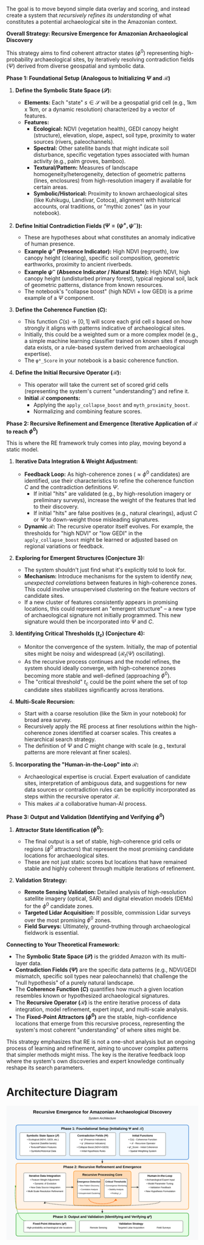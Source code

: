The goal is to move beyond simple data overlay and scoring, and instead create a system that *recursively refines its understanding* of what constitutes a potential archaeological site in the Amazonian context.

**Overall Strategy: Recursive Emergence for Amazonian Archaeological Discovery**

This strategy aims to find coherent attractor states ($\phi^0$) representing high-probability archaeological sites, by iteratively resolving contradiction fields ($\Psi$) derived from diverse geospatial and symbolic data.

**Phase 1: Foundational Setup (Analogous to Initializing $\Psi$ and $\mathcal{R}$)**

1.  **Define the Symbolic State Space ($\mathcal{S}$):**
    *   **Elements:** Each "state" $s \in \mathcal{S}$ will be a geospatial grid cell (e.g., 1km x 1km, or a dynamic resolution) characterized by a vector of features.
    *   **Features:**
        *   **Ecological:** NDVI (vegetation health), GEDI canopy height (structure), elevation, slope, aspect, soil type, proximity to water sources (rivers, paleochannels).
        *   **Spectral:** Other satellite bands that might indicate soil disturbance, specific vegetation types associated with human activity (e.g., palm groves, bamboo).
        *   **Textural/Pattern:** Measures of landscape homogeneity/heterogeneity, detection of geometric patterns (lines, enclosures) from high-resolution imagery if available for certain areas.
        *   **Symbolic/Historical:** Proximity to known archaeological sites (like Kuhikugu, Landívar, Cotoca), alignment with historical accounts, oral traditions, or "mythic zones" (as in your notebook).

2.  **Define Initial Contradiction Fields ($\Psi = (\psi^+, \psi^-)$):**
    *   These are hypotheses about what constitutes an anomaly indicative of human presence.
    *   **Example $\psi^+$ (Presence Indicator):** High NDVI (regrowth), low canopy height (clearing), specific soil composition, geometric earthworks, proximity to ancient riverbeds.
    *   **Example $\psi^-$ (Absence Indicator / Natural State):** High NDVI, high canopy height (undisturbed primary forest), typical regional soil, lack of geometric patterns, distance from known resources.
    *   The notebook's "collapse boost" (high NDVI + low GEDI) is a prime example of a $\Psi$ component.

3.  **Define the Coherence Function ($C$):**
    *   This function $C(s) \to [0,1]$ will score each grid cell $s$ based on how strongly it aligns with patterns indicative of archaeological sites.
    *   Initially, this could be a weighted sum or a more complex model (e.g., a simple machine learning classifier trained on known sites if enough data exists, or a rule-based system derived from archaeological expertise).
    *   The `φ⁰_Score` in your notebook is a basic coherence function.

4.  **Define the Initial Recursive Operator ($\mathcal{R}$):**
    *   This operator will take the current set of scored grid cells (representing the system's current "understanding") and refine it.
    *   **Initial $\mathcal{R}$ components:**
        *   Applying the `apply_collapse_boost` and `myth_proximity_boost`.
        *   Normalizing and combining feature scores.

**Phase 2: Recursive Refinement and Emergence (Iterative Application of $\mathcal{R}$ to reach $\phi^0$)**

This is where the RE framework truly comes into play, moving beyond a static model.

1.  **Iterative Data Integration & Weight Adjustment:**
    *   **Feedback Loop:** As high-coherence zones ($\approx \phi^0$ candidates) are identified, use their characteristics to refine the coherence function $C$ and the contradiction definitions $\Psi$.
        *   If initial "hits" are validated (e.g., by high-resolution imagery or preliminary surveys), increase the weight of the features that led to their discovery.
        *   If initial "hits" are false positives (e.g., natural clearings), adjust $C$ or $\Psi$ to down-weight those misleading signatures.
    *   **Dynamic $\mathcal{R}$:** The recursive operator itself evolves. For example, the thresholds for "high NDVI" or "low GEDI" in the `apply_collapse_boost` might be learned or adjusted based on regional variations or feedback.

2.  **Exploring for Emergent Structures (Conjecture 3):**
    *   The system shouldn't just find what it's explicitly told to look for.
    *   **Mechanism:** Introduce mechanisms for the system to identify *new, unexpected correlations* between features in high-coherence zones. This could involve unsupervised clustering on the feature vectors of candidate sites.
    *   If a new cluster of features consistently appears in promising locations, this could represent an "emergent structure" – a new type of archaeological signature not initially programmed. This new signature would then be incorporated into $\Psi$ and $C$.

3.  **Identifying Critical Thresholds ($t_c$) (Conjecture 4):**
    *   Monitor the convergence of the system. Initially, the map of potential sites might be noisy and widespread ($\mathcal{R}_t(\Psi)$ oscillating).
    *   As the recursive process continues and the model refines, the system should ideally converge, with high-coherence zones becoming more stable and well-defined (approaching $\phi^0$).
    *   The "critical threshold" $t_c$ could be the point where the set of top candidate sites stabilizes significantly across iterations.

4.  **Multi-Scale Recursion:**
    *   Start with a coarse resolution (like the 5km in your notebook) for broad area survey.
    *   Recursively apply the RE process at finer resolutions *within* the high-coherence zones identified at coarser scales. This creates a hierarchical search strategy.
    *   The definition of $\Psi$ and $C$ might change with scale (e.g., textural patterns are more relevant at finer scales).

5.  **Incorporating the "Human-in-the-Loop" into $\mathcal{R}$:**
    *   Archaeological expertise is crucial. Expert evaluation of candidate sites, interpretation of ambiguous data, and suggestions for new data sources or contradiction rules can be explicitly incorporated as steps within the recursive operator $\mathcal{R}$.
    *   This makes $\mathcal{R}$ a collaborative human-AI process.

**Phase 3: Output and Validation (Identifying and Verifying $\phi^0$)**

1.  **Attractor State Identification ($\phi^0$):**
    *   The final output is a set of stable, high-coherence grid cells or regions ($\phi^0$ attractors) that represent the most promising candidate locations for archaeological sites.
    *   These are not just static scores but locations that have remained stable and highly coherent through multiple iterations of refinement.

2.  **Validation Strategy:**
    *   **Remote Sensing Validation:** Detailed analysis of high-resolution satellite imagery (optical, SAR) and digital elevation models (DEMs) for the $\phi^0$ candidate zones.
    *   **Targeted Lidar Acquisition:** If possible, commission Lidar surveys over the most promising $\phi^0$ zones.
    *   **Field Surveys:** Ultimately, ground-truthing through archaeological fieldwork is essential.

**Connecting to Your Theoretical Framework:**

*   The **Symbolic State Space ($\mathcal{S}$)** is the gridded Amazon with its multi-layer data.
*   **Contradiction Fields ($\Psi$)** are the specific data patterns (e.g., NDVI/GEDI mismatch, specific soil types near paleochannels) that challenge the "null hypothesis" of a purely natural landscape.
*   The **Coherence Function ($C$)** quantifies how much a given location resembles known or hypothesized archaeological signatures.
*   The **Recursive Operator ($\mathcal{R}$)** is the entire iterative process of data integration, model refinement, expert input, and multi-scale analysis.
*   The **Fixed-Point Attractors ($\phi^0$)** are the stable, high-confidence locations that emerge from this recursive process, representing the system's most coherent "understanding" of where sites might be.

This strategy emphasizes that RE is not a one-shot analysis but an ongoing process of learning and refinement, aiming to uncover complex patterns that simpler methods might miss. The key is the iterative feedback loop where the system's own discoveries and expert knowledge continually reshape its search parameters.

# Architecture Diagram

![RE Architecture Diagram](./architecture_diagram.svg)